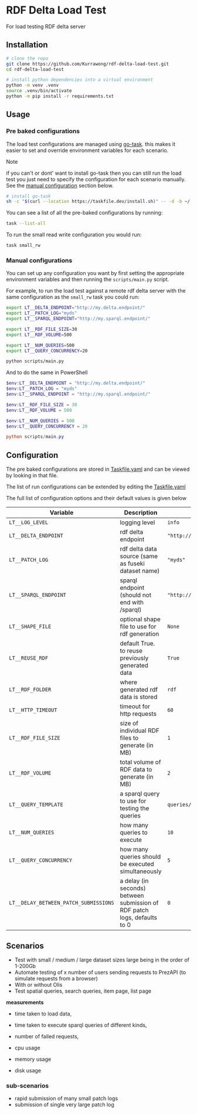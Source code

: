 # RDF Delta Load Test

For load testing RDF delta server

## Installation

```bash
# clone the repo
git clone https://github.com/Kurrawong/rdf-delta-load-test.git
cd rdf-delta-load-test

# install python dependencies into a virtual environment
python -m venv .venv
source .venv/bin/activate
python -m pip install -r requirements.txt

```

## Usage

### Pre baked configurations

The load test configurations are managed using [go-task](https://taskfile.dev). this
makes it easier to set and override environment variables for each scenario.

> [!NOTE]  
> if you can't or dont' want to install go-task then you can still run the load test
> you just need to specify the configuration for each scenario manually. See the
> [manual configuration](#manual-configuration) section below.

```bash
# install go-task
sh -c "$(curl --location https://taskfile.dev/install.sh)" -- -d -b ~/.local/bin
```

You can see a list of all the pre-baked configurations by running:

```bash
task --list-all
```

To run the small read write configuration you would run:

```bash
task small_rw
```

### Manual configurations

You can set up any configuration you want by first setting the appropriate environment
variables and then running the `scripts/main.py` script.

For example, to run the load test against a remote rdf delta server with the same
configuration as the `small_rw` task you could run:

```bash
export LT__DELTA_ENDPOINT="http://my.delta.endpoint/"
export LT__PATCH_LOG="myds"
export LT__SPARQL_ENDPOINT="http://my.sparql.endpoint/"

export LT__RDF_FILE_SIZE=30
export LT__RDF_VOLUME=500

export LT__NUM_QUERIES=500
export LT__QUERY_CONCURRENCY=20

python scripts/main.py
```

And to do the same in PowerShell

```powershell
$env:LT__DELTA_ENDPOINT = "http://my.delta.endpoint/"
$env:LT__PATCH_LOG = "myds"
$env:LT__SPARQL_ENDPOINT = "http://my.sparql.endpoint/"

$env:LT__RDF_FILE_SIZE = 30
$env:LT__RDF_VOLUME = 500

$env:LT__NUM_QUERIES = 500
$env:LT__QUERY_CONCURRENCY = 20

python scripts/main.py
```

## Configuration

The pre baked configurations are stored in [Taskfile.yaml](./Taskfile.yaml) and can be
viewed by looking in that file.

The list of run configurations can be extended by editing the [Taskfile.yaml](./Taskfile.yaml)

The full list of configuration options and their default values is given below

| Variable                              | Description                                                              | Default                    |
| ------------------------------------- | ------------------------------------------------------------------------ | -------------------------- |
| `LT__LOG_LEVEL`                       | logging level                                                            | `info`                     |
| `LT__DELTA_ENDPOINT`                  | rdf delta endpoint                                                       | `"http://localhost:1066/"` |
| `LT__PATCH_LOG`                       | rdf delta data source (same as fuseki dataset name)                      | `"myds"`                   |
| `LT__SPARQL_ENDPOINT`                 | sparql endpoint (should not end with /sparql)                            | `"http://localhost:8000/"` |
| `LT__SHAPE_FILE`                      | optional shape file to use for rdf generation                            | `None`                     |
| `LT__REUSE_RDF`                       | default True. to reuse previously generated data                         | `True`                     |
| `LT__RDF_FOLDER`                      | where generated rdf data is stored                                       | `rdf`                      |
| `LT__HTTP_TIMEOUT`                    | timeout for http requests                                                | `60`                       |
| `LT__RDF_FILE_SIZE`                   | size of individual RDF files to generate (in MB)                         | `1`                        |
| `LT__RDF_VOLUME`                      | total volume of RDF data to generate (in MB)                             | `2`                        |
| `LT__QUERY_TEMPLATE`                  | a sparql query to use for testing the queries                            | `queries/simple_select.rq` |
| `LT__NUM_QUERIES`                     | how many queries to execute                                              | `10`                       |
| `LT__QUERY_CONCURRENCY`               | how many queries should be executed simultaneously                       | `5`                        |
| `LT__DELAY_BETWEEN_PATCH_SUBMISSIONS` | a delay (in seconds) between submission of RDF patch logs, defaults to 0 | `0`                        |

## Scenarios

- Test with small / medium / large dataset sizes large being in the order of 1-200Gb
- Automate testing of x number of users sending requests to PrezAPI (to simulate requests from a browser)
- With or without Olis
- Test spatial queries, search queries, item page, list page

**measurements**

- time taken to load data,
- time taken to execute sparql queries of different kinds,
- number of failed requests,

- cpu usage
- memory usage
- disk usage

### sub-scenarios

- rapid submission of many small patch logs
- submission of single very large patch log
